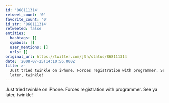 ```yaml
---
id: '868111314'
retweet_count: '0'
favorite_count: '0'
id_str: '868111314'
retweeted: false
entities:
  hashtags: []
  symbols: []
  user_mentions: []
  urls: []
original_url: https://twitter.com/jth/status/868111314
date: '2008-07-25T14:10:56.000Z'
title: >-
  Just tried twinkle on iPhone. Forces registration with programmer. See ya
  later, twinkle!
---
```


Just tried twinkle on iPhone. Forces registration with programmer. See ya later, twinkle!